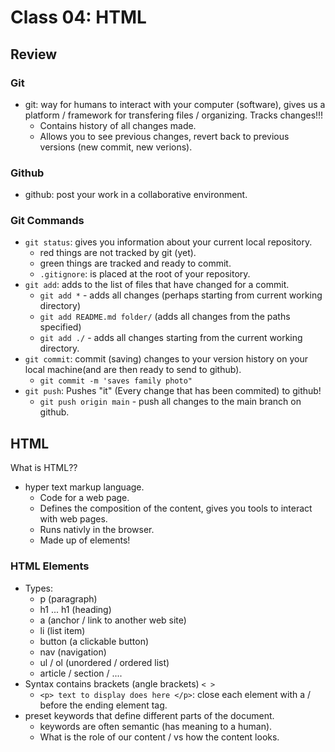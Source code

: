 # Class 04: HTML

## Review

### Git

- git: way for humans to interact with your computer (software),  gives us a platform / framework for transfering files / organizing.  Tracks changes!!!
  - Contains history of all changes made.
  - Allows you to see previous changes, revert back to previous versions (new commit, new verions).

### Github

- github: post your work in a collaborative environment.

### Git Commands

- `git status`: gives you information about your current local repository.
  - red things are not tracked by git (yet).
  - green things are tracked and ready to commit.
  - `.gitignore`: is placed at the root of your repository.
- `git add`: adds to the list of files that have changed for a commit.
  - `git add *` - adds  all changes (perhaps starting from current working directory)
  - `git add README.md folder/` (adds all changes from the paths specified)
  - `git add ./` - adds all changes starting from the current working directory.
- `git commit`: commit (saving) changes to your version history on your local machine(and are then ready to send to github).
  - `git commit -m 'saves family photo"`
- `git push`: Pushes "it" (Every change that has been commited) to github!
  - `git push origin main` - push all changes to the main branch on github.

## HTML

What is HTML??

- hyper text markup language.
  - Code for a web page.
  - Defines the composition of the content, gives you tools to interact with web pages.
  - Runs nativly in the browser.
  - Made up of elements!

### HTML Elements

- Types:
  - p (paragraph)
  - h1 ... h1 (heading)
  - a (anchor / link to another web site)
  - li (list item)
  - button (a clickable button)
  - nav (navigation)
  - ul / ol (unordered / ordered list)
  - article / section / ....
- Syntax contains brackets (angle brackets) `< >`
  - `<p> text to display does here </p>`: close each element with a / before the ending element tag.
- preset keywords that define different parts of the document.
  - keywords are often semantic (has meaning to a human).
  - What is the role of our content / vs how the content looks.


